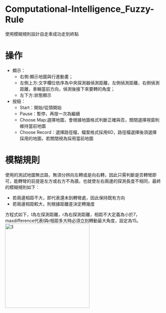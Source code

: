 # Computational-Intelligence_Fuzzy-Rule

使用模糊規則設計自走車成功走到終點

# 操作
- 顯示：
  - 右側:顯示地圖與行進動畫；
  - 左側上方:文字欄位依序為中央探測器偵測距離，左側偵測距離，右側偵測距離，車輛當前方向，偵測後接下來要轉的角度；
  - 左下方:狀態顯示
- 按鈕：
  - Start：開始/從頭開始
  - Pause：暫停，再按一次為繼續
  - Choose Map:選擇地圖，會根據地圖格式判斷正確與否，關閉選擇視窗則維持當前地圖
  - Choose Record：選擇路徑檔，檔案格式採用6D，路徑檔選擇後須選擇採用的地圖，若關閉視為採用當前地圖

# 模糊規則
使用的測試地圖無岔路，無須分辨向左轉或是向右轉，因此只需判斷是否轉彎即可，能轉彎的前提是左方或右方不為牆，也就使左右兩邊的探測長度不相同，最終的模糊規則如下：

- 若兩邊相距不大，即代表還未到轉彎處，因此保持既有方向
- 若兩邊相距較大，則根據距離差決定轉幾度

方程式如下，l為左探測距離，r為右探測距離，相距不大定義為小於7，max⁡difference代表l與r相距多大時必須立刻轉動最大角度，設定為15。
<img width="273" alt="3" src="https://user-images.githubusercontent.com/59794062/115122159-0ed57a80-9fe9-11eb-9c72-6033225975e6.PNG">

